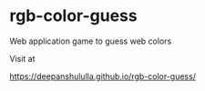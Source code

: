 # rgb-color-guess

Web application game to guess web colors

Visit at 

https://deepanshululla.github.io/rgb-color-guess/

